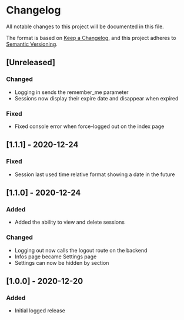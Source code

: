 # Changelog

All notable changes to this project will be documented in this file.

The format is based on [Keep a Changelog](https://keepachangelog.com/en/1.0.0/),
and this project adheres to [Semantic Versioning](https://semver.org/spec/v2.0.0.html).

## [Unreleased]

### Changed

- Logging in sends the remember_me parameter
- Sessions now display their expire date and disappear when expired

### Fixed

- Fixed console error when force-logged out on the index page

## [1.1.1] - 2020-12-24

### Fixed

- Session last used time relative format showing a date in the future

## [1.1.0] - 2020-12-24

### Added

- Added the ability to view and delete sessions

### Changed

- Logging out now calls the logout route on the backend
- Infos page became Settings page
- Settings can now be hidden by section

## [1.0.0] - 2020-12-20

### Added

- Initial logged release

